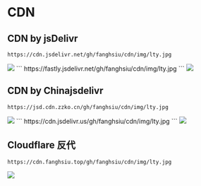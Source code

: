 # CDN
## CDN by jsDelivr
```
https://cdn.jsdelivr.net/gh/fanghsiu/cdn/img/lty.jpg
```
<img src="https://cdn.jsdelivr.net/gh/fanghsiu/cdn/img/lty.jpg">
```
https://fastly.jsdelivr.net/gh/fanghsiu/cdn/img/lty.jpg
```
<img src="https://fastly.jsdelivr.net/gh/fanghsiu/cdn/img/lty.jpg">

## CDN by Chinajsdelivr
```
https://jsd.cdn.zzko.cn/gh/fanghsiu/cdn/img/lty.jpg
```
<img src="https://jsd.cdn.zzko.cn/gh/fanghsiu/cdn/img/lty.jpg">
```
https://cdn.jsdelivr.us/gh/fanghsiu/cdn/img/lty.jpg
```
<img src="https://cdn.jsdelivr.us/gh/fanghsiu/cdn/img/lty.jpg">

## Cloudflare 反代
```
https://cdn.fanghsiu.top/gh/fanghsiu/cdn/img/lty.jpg
```
<img src="https://cdn.fanghsiu.top/gh/fanghsiu/cdn/img/lty.jpg">